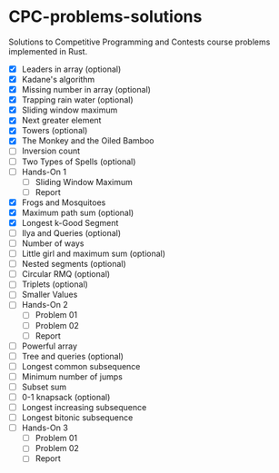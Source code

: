 # CPC-problems-solutions

Solutions to Competitive Programming and Contests course problems implemented in Rust.

- [X] Leaders in array (optional)
- [X] Kadane's algorithm
- [X] Missing number in array (optional)
- [X] Trapping rain water (optional)
- [X] Sliding window maximum
- [X] Next greater element
- [X] Towers (optional)
- [X] The Monkey and the Oiled Bamboo
- [ ] Inversion count
- [ ] Two Types of Spells (optional)
- [ ] Hands-On 1
  - [ ] Sliding Window Maximum
  - [ ] Report
- [X] Frogs and Mosquitoes
- [X] Maximum path sum (optional)
- [X] Longest k-Good Segment
- [ ] Ilya and Queries (optional)
- [ ] Number of ways
- [ ] Little girl and maximum sum (optional)
- [ ] Nested segments (optional)
- [ ] Circular RMQ (optional)
- [ ] Triplets (optional)
- [ ] Smaller Values
- [ ] Hands-On 2
  - [ ] Problem 01
  - [ ] Problem 02
  - [ ] Report
- [ ] Powerful array
- [ ] Tree and queries (optional)
- [ ] Longest common subsequence
- [ ] Minimum number of jumps
- [ ] Subset sum
- [ ] 0-1 knapsack (optional)
- [ ] Longest increasing subsequence
- [ ] Longest bitonic subsequence
- [ ] Hands-On 3
  - [ ] Problem 01
  - [ ] Problem 02
  - [ ] Report
